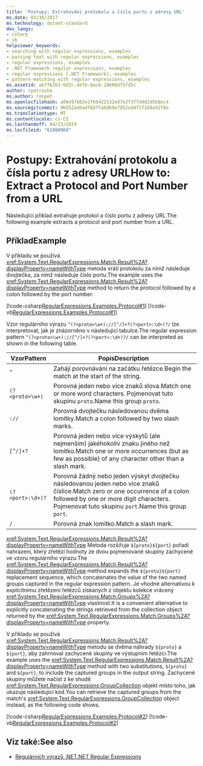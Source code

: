```yaml
---
title: 'Postupy: Extrahování protokolu a čísla portu z adresy URL'
ms.date: 03/30/2017
ms.technology: dotnet-standard
dev_langs:
- csharp
- vb
helpviewer_keywords:
- searching with regular expressions, examples
- parsing text with regular expressions, examples
- regular expressions, examples
- .NET Framework regular expressions, examples
- regular expressions [.NET Framework], examples
- pattern-matching with regular expressions, examples
ms.assetid: ab7f62b3-6d2c-4efb-8ac6-28600df5fd5c
author: rpetrusha
ms.author: ronpet
ms.openlocfilehash: a08e97b02e2f60422132e97e2f3f7d4d2d5b8ec4
ms.sourcegitcommit: 9b552addadfb57fab0b9e7852ed4f1f1b8a42f8e
ms.translationtype: MT
ms.contentlocale: cs-CZ
ms.lasthandoff: 04/23/2019
ms.locfileid: "61860968"
---
```

# <a name="how-to-extract-a-protocol-and-port-number-from-a-url"></a><span data-ttu-id="6f7dd-102">Postupy: Extrahování protokolu a čísla portu z adresy URL</span><span class="sxs-lookup"><span data-stu-id="6f7dd-102">How to: Extract a Protocol and Port Number from a URL</span></span>
<span data-ttu-id="6f7dd-103">Následující příklad extrahuje protokol a číslo portu z adresy URL.</span><span class="sxs-lookup"><span data-stu-id="6f7dd-103">The following example extracts a protocol and port number from a URL.</span></span>  
  
## <a name="example"></a><span data-ttu-id="6f7dd-104">Příklad</span><span class="sxs-lookup"><span data-stu-id="6f7dd-104">Example</span></span>  
 <span data-ttu-id="6f7dd-105">V příkladu se používá <xref:System.Text.RegularExpressions.Match.Result%2A?displayProperty=nameWithType> metoda vrátí protokolu za nímž následuje dvojtečka, za nímž následuje číslo portu.</span><span class="sxs-lookup"><span data-stu-id="6f7dd-105">The example uses the <xref:System.Text.RegularExpressions.Match.Result%2A?displayProperty=nameWithType> method to return the protocol followed by a colon followed by the port number.</span></span>  
  
 [!code-csharp[RegularExpressions.Examples.Protocol#1](../../../samples/snippets/csharp/VS_Snippets_CLR/RegularExpressions.Examples.Protocol/cs/Example.cs#1)]
 [!code-vb[RegularExpressions.Examples.Protocol#1](../../../samples/snippets/visualbasic/VS_Snippets_CLR/RegularExpressions.Examples.Protocol/vb/Example.vb#1)]  
  
 <span data-ttu-id="6f7dd-106">Vzor regulárního výrazu `^(?<proto>\w+)://[^/]+?(?<port>:\d+)?/` lze interpretovat, jak je znázorněno v následující tabulce.</span><span class="sxs-lookup"><span data-stu-id="6f7dd-106">The regular expression pattern `^(?<proto>\w+)://[^/]+?(?<port>:\d+)?/` can be interpreted as shown in the following table.</span></span>  
  
|<span data-ttu-id="6f7dd-107">Vzor</span><span class="sxs-lookup"><span data-stu-id="6f7dd-107">Pattern</span></span>|<span data-ttu-id="6f7dd-108">Popis</span><span class="sxs-lookup"><span data-stu-id="6f7dd-108">Description</span></span>|  
|-------------|-----------------|  
|`^`|<span data-ttu-id="6f7dd-109">Zahájí porovnávání na začátku řetězce.</span><span class="sxs-lookup"><span data-stu-id="6f7dd-109">Begin the match at the start of the string.</span></span>|  
|`(?<proto>\w+)`|<span data-ttu-id="6f7dd-110">Porovná jeden nebo více znaků slova.</span><span class="sxs-lookup"><span data-stu-id="6f7dd-110">Match one or more word characters.</span></span> <span data-ttu-id="6f7dd-111">Pojmenovat tuto skupinu `proto`.</span><span class="sxs-lookup"><span data-stu-id="6f7dd-111">Name this group `proto`.</span></span>|  
|`://`|<span data-ttu-id="6f7dd-112">Porovná dvojtečku následovanou dvěma lomítky.</span><span class="sxs-lookup"><span data-stu-id="6f7dd-112">Match a colon followed by two slash marks.</span></span>|  
|`[^/]+?`|<span data-ttu-id="6f7dd-113">Porovná jeden nebo více výskytů (ale nejmenším) jakéhokoliv znaku jiného než lomítko.</span><span class="sxs-lookup"><span data-stu-id="6f7dd-113">Match one or more occurrences (but as few as possible) of any character other than a slash mark.</span></span>|  
|`(?<port>:\d+)?`|<span data-ttu-id="6f7dd-114">Porovná žádný nebo jeden výskyt dvojtečku následovanou jeden nebo více znaků číslice.</span><span class="sxs-lookup"><span data-stu-id="6f7dd-114">Match zero or one occurrence of a colon followed by one or more digit characters.</span></span> <span data-ttu-id="6f7dd-115">Pojmenovat tuto skupinu `port`.</span><span class="sxs-lookup"><span data-stu-id="6f7dd-115">Name this group `port`.</span></span>|  
|`/`|<span data-ttu-id="6f7dd-116">Porovná znak lomítko.</span><span class="sxs-lookup"><span data-stu-id="6f7dd-116">Match a slash mark.</span></span>|  
  
 <span data-ttu-id="6f7dd-117"><xref:System.Text.RegularExpressions.Match.Result%2A?displayProperty=nameWithType> Metoda rozšiřuje `${proto}${port}` pořadí nahrazení, který zřetězí hodnoty ze dvou pojmenované skupiny zachycené ve vzoru regulárního výrazu.</span><span class="sxs-lookup"><span data-stu-id="6f7dd-117">The <xref:System.Text.RegularExpressions.Match.Result%2A?displayProperty=nameWithType> method expands the `${proto}${port}` replacement sequence, which concatenates the value of the two named groups captured in the regular expression pattern.</span></span> <span data-ttu-id="6f7dd-118">Je vhodné alternativou k explicitnímu zřetězení řetězců získaných z objektu kolekce vrácený <xref:System.Text.RegularExpressions.Match.Groups%2A?displayProperty=nameWithType> vlastnost.</span><span class="sxs-lookup"><span data-stu-id="6f7dd-118">It is a convenient alternative to explicitly concatenating the strings retrieved from the collection object returned by the <xref:System.Text.RegularExpressions.Match.Groups%2A?displayProperty=nameWithType> property.</span></span>  
  
 <span data-ttu-id="6f7dd-119">V příkladu se používá <xref:System.Text.RegularExpressions.Match.Result%2A?displayProperty=nameWithType> metodu se dvěma náhrady `${proto}` a `${port}`, aby zahrnoval zachycené skupiny ve výstupním řetězci.</span><span class="sxs-lookup"><span data-stu-id="6f7dd-119">The example uses the <xref:System.Text.RegularExpressions.Match.Result%2A?displayProperty=nameWithType> method with two substitutions, `${proto}` and `${port}`, to include the captured groups in the output string.</span></span> <span data-ttu-id="6f7dd-120">Zachycené skupiny můžete načíst z ke shodě <xref:System.Text.RegularExpressions.GroupCollection> objekt místo toho, jak ukazuje následující kód.</span><span class="sxs-lookup"><span data-stu-id="6f7dd-120">You can retrieve the captured groups from the match's <xref:System.Text.RegularExpressions.GroupCollection> object instead, as the following code shows.</span></span>  
  
 [!code-csharp[RegularExpressions.Examples.Protocol#2](../../../samples/snippets/csharp/VS_Snippets_CLR/RegularExpressions.Examples.Protocol/cs/example2.cs#2)]
 [!code-vb[RegularExpressions.Examples.Protocol#2](../../../samples/snippets/visualbasic/VS_Snippets_CLR/RegularExpressions.Examples.Protocol/vb/example2.vb#2)]  
  
## <a name="see-also"></a><span data-ttu-id="6f7dd-121">Viz také:</span><span class="sxs-lookup"><span data-stu-id="6f7dd-121">See also</span></span>

- [<span data-ttu-id="6f7dd-122">Regulárních výrazů .NET</span><span class="sxs-lookup"><span data-stu-id="6f7dd-122">.NET Regular Expressions</span></span>](../../../docs/standard/base-types/regular-expressions.md)
